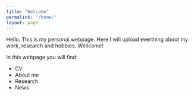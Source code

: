 ```yaml
---
title: "Welcome"
permalink: "/home/"
layout: page
---
```


Hello. This is my personal webpage. Here I will upload everthing about my work, research and hobbies. Wellcome!

In this webpage you will find:

- CV
- About me
- Research
- News 
